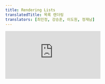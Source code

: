 ```yaml
---
title: Rendering Lists
translatedTitle: 목록 렌더링
translators: [최민정, 강승훈, 이도원, 정재남]
---
```


<iframe 
  style={{aspectRatio: 1.7778, width: '100%'}} 
  src="https://www.youtube.com/embed/playlist?list=PLjQV3hketAJkh6BEl0n4PDS_2fBd0cS9v&index=13"
  title="YouTube video player" 
  frameborder="0" 
/>
<Intro>

You will often want to display multiple similar components from a collection of data. You can use the [JavaScript array methods](https://developer.mozilla.org/docs/Web/JavaScript/Reference/Global_Objects/Array#) to manipulate an array of data. On this page, you'll use [`filter()`](https://developer.mozilla.org/docs/Web/JavaScript/Reference/Global_Objects/Array/filter) and [`map()`](https://developer.mozilla.org/docs/Web/JavaScript/Reference/Global_Objects/Array/map) with React to filter and transform your array of data into an array of components.
<Trans>데이터 모음에서 유사한 컴포넌트를 여러 개 표시하고 싶을 때가 많습니다. [JavaScript 배열 메서드]((https://developer.mozilla.org/docs/Web/JavaScript/Reference/Global_Objects/Array#))를 사용해 데이터 배열을 조작할 수 있습니다. 이 페이지에서는 React에서 [`filter()`](https://developer.mozilla.org/docs/Web/JavaScript/Reference/Global_Objects/Array/filter)와 [`map()`](https://developer.mozilla.org/docs/Web/JavaScript/Reference/Global_Objects/Array/map)을 사용해 데이터 배열을 필터링하고 컴포넌트 배열로 변환하겠습니다.</Trans>
</Intro>

<YouWillLearn>

* How to render components from an array using JavaScript's `map()`
* How to render only specific components using JavaScript's `filter()`
* When and why to use React keys

<TransBlock> 
- JavaScript의 `map()`을 사용하여 배열에서 컴포넌트를 렌더링하는 방법
- JavaScript의 `filter()`를 사용해 특정 컴포넌트만 렌더링하는 방법
- React에서 key를 사용하는 경우와 그 이유
</TransBlock>

</YouWillLearn>

## Rendering data from arrays <Trans>배열에서 데이터 렌더링하기</Trans> {/*rendering-data-from-arrays*/}

Say that you have a list of content.
<Trans>다음과 같은 콘텐츠 목록이 있다고 가정해 보겠습니다.</Trans>
```js
<ul>
  <li>Creola Katherine Johnson: mathematician</li>
  <li>Mario José Molina-Pasquel Henríquez: chemist</li>
  <li>Mohammad Abdus Salam: physicist</li>
  <li>Percy Lavon Julian: chemist</li>
  <li>Subrahmanyan Chandrasekhar: astrophysicist</li>
</ul>
```

The only difference among those list items is their contents, their data. You will often need to show several instances of the same component using different data when building interfaces: from lists of comments to galleries of profile images. In these situations, you can store that data in JavaScript objects and arrays and use methods like [`map()`](https://developer.mozilla.org/en-US/docs/Web/JavaScript/Reference/Global_Objects/Array/map) and [`filter()`](https://developer.mozilla.org/docs/Web/JavaScript/Reference/Global_Objects/Array/filter) to render lists of components from them.
<Trans>이러한 목록 항목의 유일한 차이점은 콘텐츠, 즉 데이터입니다. 댓글 목록에서 프로필 이미지 갤러리에 이르기까지 인터페이스를 구축할 때 서로 다른 데이터를 사용하여 동일한 컴포넌트의 여러 인스턴스를 표시해야 하는 경우가 종종 있습니다. 이러한 상황에서는 해당 데이터를 JavaScript 객체와 배열에 저장하고 [`map()`](https://developer.mozilla.org/en-US/docs/Web/JavaScript/Reference/Global_Objects/Array/map) 및 [`filter()`](https://developer.mozilla.org/docs/Web/JavaScript/Reference/Global_Objects/Array/filter)와 같은 메서드를 사용하여 컴포넌트 목록을 렌더링할 수 있습니다.</Trans>

Here’s a short example of how to generate a list of items from an array:
<Trans>다음은 배열에서 항목 목록을 생성하는 방법에 대한 간단한 예시입니다: </Trans>

1. **Move** the data into an array: <br/>
<Trans>데이터를 배열로 **이동**합니다:</Trans>

```js
const people = [
  'Creola Katherine Johnson: mathematician',
  'Mario José Molina-Pasquel Henríquez: chemist',
  'Mohammad Abdus Salam: physicist',
  'Percy Lavon Julian: chemist',
  'Subrahmanyan Chandrasekhar: astrophysicist'
];
```

2. **Map** the `people` members into a new array of JSX nodes, `listItems`:
<Trans>`people` 멤버를 새로운 JSX 노드 배열인 `listItems`에 **매핑**합니다:</Trans>

```js
const listItems = people.map(person => <li>{person}</li>);
```

3. **Return** `listItems` from your component wrapped in a `<ul>`:
<Trans>컴포넌트에서 `<ul>`로 감싼 `listItems`를 **반환**합니다: </Trans>

```js
return <ul>{listItems}</ul>;
```

Here is the result:
<Trans>결과는 다음과 같습니다:</Trans>

<Sandpack>

```js
const people = [
  'Creola Katherine Johnson: mathematician',
  'Mario José Molina-Pasquel Henríquez: chemist',
  'Mohammad Abdus Salam: physicist',
  'Percy Lavon Julian: chemist',
  'Subrahmanyan Chandrasekhar: astrophysicist'
];

export default function List() {
  const listItems = people.map(person =>
    <li>{person}</li>
  );
  return <ul>{listItems}</ul>;
}
```

```css
li { margin-bottom: 10px; }
```

</Sandpack>

Notice the sandbox above displays a console error:
<Trans>위의 샌드박스에 콘솔 오류가 표시되는 것을 확인할 수 있습니다:</Trans>

<ConsoleBlock level="error">

Warning: Each child in a list should have a unique "key" prop.
<Trans>경고: 목록의 각 자식에는 고유한 "key" prop이 있어야 합니다.</Trans>

</ConsoleBlock>

You'll learn how to fix this error later on this page. Before we get to that, let's add some structure to your data.
<Trans>이 오류를 수정하는 방법은 이 페이지의 뒷부분에서 알아보겠습니다. 그 전에 데이터에 몇 가지 구조를 추가해 보겠습니다.</Trans>

## Filtering arrays of items<Trans>항목 배열 필터링하기</Trans> {/*filtering-arrays-of-items*/}

This data can be structured even more.
<Trans>이 데이터는 훨씬 더 구조화할 수 있습니다.</Trans>

```js
const people = [{
  id: 0,
  name: 'Creola Katherine Johnson',
  profession: 'mathematician',
}, {
  id: 1,
  name: 'Mario José Molina-Pasquel Henríquez',
  profession: 'chemist',
}, {
  id: 2,
  name: 'Mohammad Abdus Salam',
  profession: 'physicist',
}, {
  name: 'Percy Lavon Julian',
  profession: 'chemist',  
}, {
  name: 'Subrahmanyan Chandrasekhar',
  profession: 'astrophysicist',
}];
```

Let's say you want a way to only show people whose profession is `'chemist'`. You can use JavaScript's `filter()` method to return just those people. This method takes an array of items, passes them through a “test” (a function that returns `true` or `false`), and returns a new array of only those items that passed the test (returned `true`).
<Trans>profession이 `'chemist'`인 사람만 표시하는 방법을 원한다고 가정해 봅시다. JavaScript의 filter() 메서드를 사용하여 해당 사람들만 반환할 수 있습니다. 이 메서드는 항목 배열을 받아 "테스트"(`true` 또는 `false`를 반환하는 함수)를 통과한 후, 테스트를 통과한 항목만 포함된 새 배열을 반환합니다(`true` 반환).</Trans>

You only want the items where `profession` is `'chemist'`. The "test" function for this looks like `(person) => person.profession === 'chemist'`. Here's how to put it together:
<Trans>`profession`이 `'chemist'`인 항목만 원합니다. 이를 위한 "test" 함수는 `(person) => person.profession === 'chemist'`와 같습니다. 이를 조합하는 방법은 다음과 같습니다:</Trans>

1. **Create** a new array of just “chemist” people, `chemists`, by calling `filter()` on the `people` filtering by `person.profession === 'chemist'`:  
<Trans> `people`에서 `person.profession === 'chemist'` 조건으로 `filter()`를 호출하여, “chemist”만 있는 새로운 배열인 `chemists`를 생성합니다:</Trans>

```js
const chemists = people.filter(person =>
  person.profession === 'chemist'
);
```

2. Now **map** over `chemists`:  
<Trans>이제 `chemists` 위에 매핑합니다:</Trans>

```js {1,13}
const listItems = chemists.map(person =>
  <li>
     <img
       src={getImageUrl(person)}
       alt={person.name}
     />
     <p>
       <b>{person.name}:</b>
       {' ' + person.profession + ' '}
       known for {person.accomplishment}
     </p>
  </li>
);
```

3. Lastly, **return** the `listItems` from your component:  
<Trans>마지막으로 컴포넌트에서 `listItems`를 **반환**합니다:</Trans>

```js
return <ul>{listItems}</ul>;
```

<Sandpack>

```js App.js
import { people } from './data.js';
import { getImageUrl } from './utils.js';

export default function List() {
  const chemists = people.filter(person =>
    person.profession === 'chemist'
  );
  const listItems = chemists.map(person =>
    <li>
      <img
        src={getImageUrl(person)}
        alt={person.name}
      />
      <p>
        <b>{person.name}:</b>
        {' ' + person.profession + ' '}
        known for {person.accomplishment}
      </p>
    </li>
  );
  return <ul>{listItems}</ul>;
}
```

```js data.js
export const people = [{
  id: 0,
  name: 'Creola Katherine Johnson',
  profession: 'mathematician',
  accomplishment: 'spaceflight calculations',
  imageId: 'MK3eW3A'
}, {
  id: 1,
  name: 'Mario José Molina-Pasquel Henríquez',
  profession: 'chemist',
  accomplishment: 'discovery of Arctic ozone hole',
  imageId: 'mynHUSa'
}, {
  id: 2,
  name: 'Mohammad Abdus Salam',
  profession: 'physicist',
  accomplishment: 'electromagnetism theory',
  imageId: 'bE7W1ji'
}, {
  id: 3,
  name: 'Percy Lavon Julian',
  profession: 'chemist',
  accomplishment: 'pioneering cortisone drugs, steroids and birth control pills',
  imageId: 'IOjWm71'
}, {
  id: 4,
  name: 'Subrahmanyan Chandrasekhar',
  profession: 'astrophysicist',
  accomplishment: 'white dwarf star mass calculations',
  imageId: 'lrWQx8l'
}];
```

```js utils.js
export function getImageUrl(person) {
  return (
    'https://i.imgur.com/' +
    person.imageId +
    's.jpg'
  );
}
```

```css
ul { list-style-type: none; padding: 0px 10px; }
li { 
  margin-bottom: 10px; 
  display: grid; 
  grid-template-columns: auto 1fr;
  gap: 20px;
  align-items: center;
}
img { width: 100px; height: 100px; border-radius: 50%; }
```

</Sandpack>

<Pitfall>

Arrow functions implicitly return the expression right after `=>`, so you didn't need a `return` statement:
<Trans> 화살표 함수는 `=>` 바로 뒤에 표현식을 암시적으로 반환하므로 `return` 문이 필요하지 않습니다:</Trans>

```js
const listItems = chemists.map(person =>
  <li>...</li> // Implicit return!
);
```

However, **you must write `return` explicitly if your `=>` is followed by a `{` curly brace!**
<Trans>그러나 `=>` 뒤에 `{` 중괄호가 오는 경우 `return`을 명시적으로 작성해야 합니다.</Trans>

```js
const listItems = chemists.map(person => { // Curly brace
  return <li>...</li>;
});
```

Arrow functions containing `=> {` are said to have a ["block body".](https://developer.mozilla.org/en-US/docs/Web/JavaScript/Reference/Functions/Arrow_functions#function_body) They let you write more than a single line of code, but you *have to* write a `return` statement yourself. If you forget it, nothing gets returned!
<Trans> `=> {`가 포함된 화살표 함수는 ["블록 본문"](https://developer.mozilla.org/en-US/docs/Web/JavaScript/Reference/Functions/Arrow_functions#function_body)을 가져야 합니다. 이 경우 한 줄 이상의 코드를 작성할 수 있지만, *반드시* 직접 `return` 문을 작성해야 합니다. `return`을 잊으면 아무것도 반환되지 않습니다!</Trans>

</Pitfall>

## Keeping list items in order with `key`<Trans>`key`로 목록의 항목 순서 유지하기</Trans> {/*keeping-list-items-in-order-with-key*/}

Notice that all the sandboxes above show an error in the console:
<Trans>위의 모든 예제 샌드박스에서 콘솔에 오류가 표시되는 것에 주목해 봅시다:</Trans>

<ConsoleBlock level="error">

Warning: Each child in a list should have a unique "key" prop.
<Trans>경고: 목록의 각 자식에는 고유한 "key" prop이 있어야 합니다.</Trans>

</ConsoleBlock>

You need to give each array item a `key` -- a string or a number that uniquely identifies it among other items in that array:
<Trans> 각 배열 항목에는 해당 배열의 항목들 사이에서 고유하게 식별할 수 있는 문자열 또는 숫자인 `key`를 부여해야 합니다:</Trans>

```js
<li key={person.id}>...</li>
```

<Note>

JSX elements directly inside a `map()` call always need keys!
<Trans>`map()` 호출 내부의 JSX 요소에는 항상 key가 필요합니다!</Trans>

</Note>

Keys tell React which array item each component corresponds to, so that it can match them up later. This becomes important if your array items can move (e.g. due to sorting), get inserted, or get deleted. A well-chosen `key` helps React infer what exactly has happened, and make the correct updates to the DOM tree.
<Trans> `key`는 각 컴포넌트가 어떤 배열 항목에 해당하는지 React에 알려주어 나중에 매칭할 수 있도록 합니다. 이는 배열 항목이 (정렬 등으로 인해) 이동하거나, 삽입되거나, 삭제될 수 있는 경우 중요해집니다. 잘 만들어진 `key`는 React가 정확히 무슨 일이 일어났는지 추론하고 DOM 트리를 올바르게 업데이트하는 데 도움이 됩니다.</Trans>

Rather than generating keys on the fly, you should include them in your data:
<Trans>즉석에서 key를 생성하는 대신 데이터에 포함시켜야 합니다:</Trans>

<Sandpack>

```js App.js
import { people } from './data.js';
import { getImageUrl } from './utils.js';

export default function List() {
  const listItems = people.map(person =>
    <li key={person.id}>
      <img
        src={getImageUrl(person)}
        alt={person.name}
      />
      <p>
        <b>{person.name}</b>
          {' ' + person.profession + ' '}
          known for {person.accomplishment}
      </p>
    </li>
  );
  return <ul>{listItems}</ul>;
}
```

```js data.js active
export const people = [{
  id: 0, // Used in JSX as a key
  name: 'Creola Katherine Johnson',
  profession: 'mathematician',
  accomplishment: 'spaceflight calculations',
  imageId: 'MK3eW3A'
}, {
  id: 1, // Used in JSX as a key
  name: 'Mario José Molina-Pasquel Henríquez',
  profession: 'chemist',
  accomplishment: 'discovery of Arctic ozone hole',
  imageId: 'mynHUSa'
}, {
  id: 2, // Used in JSX as a key
  name: 'Mohammad Abdus Salam',
  profession: 'physicist',
  accomplishment: 'electromagnetism theory',
  imageId: 'bE7W1ji'
}, {
  id: 3, // Used in JSX as a key
  name: 'Percy Lavon Julian',
  profession: 'chemist',
  accomplishment: 'pioneering cortisone drugs, steroids and birth control pills',
  imageId: 'IOjWm71'
}, {
  id: 4, // Used in JSX as a key
  name: 'Subrahmanyan Chandrasekhar',
  profession: 'astrophysicist',
  accomplishment: 'white dwarf star mass calculations',
  imageId: 'lrWQx8l'
}];
```

```js utils.js
export function getImageUrl(person) {
  return (
    'https://i.imgur.com/' +
    person.imageId +
    's.jpg'
  );
}
```

```css
ul { list-style-type: none; padding: 0px 10px; }
li { 
  margin-bottom: 10px; 
  display: grid; 
  grid-template-columns: auto 1fr;
  gap: 20px;
  align-items: center;
}
img { width: 100px; height: 100px; border-radius: 50%; }
```

</Sandpack>

<DeepDive>

#### Displaying several DOM nodes for each list item <Trans>목록의 각 항목에 여러 개의 DOM 노드 표시하기</Trans> {/*displaying-several-dom-nodes-for-each-list-item*/}

What do you do when each item needs to render not one, but several DOM nodes?
<Trans>각 항목이 하나가 아니라 여러 개의 DOM 노드를 렌더링해야 할 때는 어떻게 해야 할까요?</Trans>

The short [`<>...</>` Fragment](/reference/react/Fragment) syntax won't let you pass a key, so you need to either group them into a single `<div>`, or use the slightly longer and [more explicit `<Fragment>` syntax:](/reference/react/Fragment#rendering-a-list-of-fragments)
<Trans> 짧은 [`<>...</>` Fragment](/reference/react/Fragment) 구문으로는 key를 전달할 수 없으므로 단일 `<div>`로 그룹화하거나, 약간 더 길고 [더 명시적인 `<Fragment>` 구문](/reference/react/Fragment#rendering-a-list-of-fragments)을 사용해야 합니다:</Trans>

```js
import { Fragment } from 'react';

// ...

const listItems = people.map(person =>
  <Fragment key={person.id}>
    <h1>{person.name}</h1>
    <p>{person.bio}</p>
  </Fragment>
);
```

Fragments disappear from the DOM, so this will produce a flat list of `<h1>`, `<p>`, `<h1>`, `<p>`, and so on.
<Trans>Fragment는 DOM에서 사라지므로, 이렇게 하면 `<h1>`, `<p>`, `<h1>`, `<p>` 등의 1차원 목록이 생성됩니다.</Trans>

</DeepDive>

### Where to get your `key`<Trans>`key`를 얻을 수 있는 곳</Trans> {/*where-to-get-your-key*/}

Different sources of data provide different sources of keys:
<Trans>데이터 소스에 따라 서로 다른 key 소스를 제공합니다:</Trans>

* **Data from a database:** If your data is coming from a database, you can use the database keys/IDs, which are unique by nature.
* **Locally generated data:** If your data is generated and persisted locally (e.g. notes in a note-taking app), use an incrementing counter, [`crypto.randomUUID()`](https://developer.mozilla.org/en-US/docs/Web/API/Crypto/randomUUID) or a package like [`uuid`](https://www.npmjs.com/package/uuid) when creating items.

<TransBlock>
- **데이터베이스의 데이터:** 데이터베이스에서 데이터를 가져오는 경우, 고유한 데이터베이스 key/ID를 사용할 수 있습니다.
- **로컬에서 생성된 데이터:** 데이터가 로컬에서 생성되고 유지되는 경우(예: 메모 작성 앱의 메모), 항목을 만들 때 증분 카운터, [`crypto.randomUUID()`](https://developer.mozilla.org/en-US/docs/Web/API/Crypto/randomUUID) 또는 [`uuid`](https://www.npmjs.com/package/uuid)와 같은 패키지를 사용하세요.
</TransBlock>

### Rules of keys  <Trans>Key 규칙</Trans> {/*rules-of-keys*/}

* **Keys must be unique among siblings.** However, it’s okay to use the same keys for JSX nodes in _different_ arrays.
* **Keys must not change** or that defeats their purpose! Don't generate them while rendering.

<TransBlock>
- **key는 형제간에 고유해야 합니다.** *다른* 배열의 JSX 노드에는 동일한 key를 사용해도 괜찮습니다.
- **key가 변경되지 않아야 합니다.** 그렇지 않으면 목적에 어긋나게 됩니다! 렌더링 중에는 생성하지 마세요.
</TransBlock>

### Why does React need keys? <Trans>React에 key가 필요한 이유는 무엇일까요?</Trans> {/*why-does-react-need-keys*/}

Imagine that files on your desktop didn't have names. Instead, you'd refer to them by their order -- the first file, the second file, and so on. You could get used to it, but once you delete a file, it would get confusing. The second file would become the first file, the third file would be the second file, and so on.
<Trans>데스크톱의 파일에 이름이 없다고 상상해 봅시다. 파일 이름 대신 첫 번째 파일, 두 번째 파일 등의 순서로 파일을 참조할 것입니다. 물론 익숙해질 수도 있지만, 파일을 삭제하면 혼란스러워질 수도 있습니다. 두 번째 파일이 첫 번째 파일이 되고, 세 번째 파일이 두 번째 파일이 되는 식으로 말이죠.</Trans>

File names in a folder and JSX keys in an array serve a similar purpose. They let us uniquely identify an item between its siblings. A well-chosen key provides more information than the position within the array. Even if the _position_ changes due to reordering, the `key` lets React identify the item throughout its lifetime.
<Trans>폴더의 파일 이름과 배열의 JSX key는 비슷한 역할을 합니다. key를 사용하면 형제 항목 사이에서 특정 항목을 고유하게 식별할 수 있습니다. 잘 선택한 key는 배열 내 위치보다 더 많은 정보를 제공합니다. 만약 재정렬로 인해 어떤 항목의 *위치*가 변경되더라도, 해당 항목이 사라지지 않는 한, React는 `key`를 통해 그 항목을 식별할 수 있습니다.</Trans>

<Pitfall>

You might be tempted to use an item's index in the array as its key. In fact, that's what React will use if you don't specify a `key` at all. But the order in which you render items will change over time if an item is inserted, deleted, or if the array gets reordered. Index as a key often leads to subtle and confusing bugs.
<Trans>배열에서 항목의 인덱스를 key로 사용하고 싶을 수도 있습니다. 사실 여러분이 `key`를 지정하지 않으면, React는 인덱스를 key로 사용합니다. 그러나 여러분이 렌더링한 항목의 순서는 새 항목이 삽입되거나, 삭제되거나, 배열의 순서가 바뀌는 등에 따라 변경될 수 있습니다. 인덱스를 key로 사용하면 종종 미묘하고 혼란스러운 버그가 발생합니다.</Trans>

Similarly, do not generate keys on the fly, e.g. with `key={Math.random()}`. This will cause keys to never match up between renders, leading to all your components and DOM being recreated every time. Not only is this slow, but it will also lose any user input inside the list items. Instead, use a stable ID based on the data.
<Trans>마찬가지로 `key={Math.random()}`과 같이 즉석에서 key를 생성하지 마세요. 이렇게 하면 렌더링될 때마다 key가 일치하지 않아 매번 모든 컴포넌트와 DOM이 다시 생성됩니다. 속도가 느려질 뿐만 아니라 목록 항목 내부의 사용자 입력도 손실됩니다. 대신 데이터에 기반한 안정적인 ID를 사용하세요.</Trans>

Note that your components won't receive `key` as a prop. It's only used as a hint by React itself. If your component needs an ID, you have to pass it as a separate prop: `<Profile key={id} userId={id} />`.
<Trans>컴포넌트는 `key`를 prop으로 받지 않는다는 점에 유의하세요. React 자체에서 힌트로만 사용됩니다. 컴포넌트에 ID가 필요한 경우 별도의 프로퍼티로 전달해야 합니다: `<Profile key={id} userId={id} />`.</Trans>

</Pitfall>

<Recap>

On this page you learned:
<Trans>이 페이지에서는 이런걸 학습했습니다:</Trans>

* How to move data out of components and into data structures like arrays and objects.
* How to generate sets of similar components with JavaScript's `map()`.
* How to create arrays of filtered items with JavaScript's `filter()`.
* Why and how to set `key` on each component in a collection so React can keep track of each of them even if their position or data changes.

<TransBlock>
- 데이터를 컴포넌트에서 배열이나 객체와 같은 데이터 구조로 이동하는 방법.
- JavaScript의 `map()`을 사용하여 비슷한 컴포넌트 집합을 생성하는 방법.
- JavaScript의 `filter()`를 사용하여 필터링된 항목의 배열을 만드는 방법.
- 컬렉션의 각 컴포넌트에 `key`를 설정해 위치나 데이터가 변경되더라도 React가 각 컴포넌트를 추적할 수 있도록 하는 이유와 방법.
</TransBlock>

</Recap>



<Challenges>

#### Splitting a list in two <Trans>목록을 둘로 나누세요</Trans> {/*splitting-a-list-in-two*/}

This example shows a list of all people.
<Trans>이 예제는 모든 사람의 목록을 보여주고 있습니다.</Trans>

Change it to show two separate lists one after another: **Chemists** and **Everyone Else.** Like previously, you can determine whether a person is a chemist by checking if `person.profession === 'chemist'`.
<Trans>이를 **Chemists** 목록과 **그밖의 모든 사람** 목록으로 나누어 순서대로 표시하도록 변경하세요. 이전과 마찬가지로 `person.profession === 'chemist'`인지 확인함으로써 어떤 사람이 `chemist`인지 여부를 결정할 수 있을 것입니다.</Trans>

<Sandpack>

```js App.js
import { people } from './data.js';
import { getImageUrl } from './utils.js';

export default function List() {
  const listItems = people.map(person =>
    <li key={person.id}>
      <img
        src={getImageUrl(person)}
        alt={person.name}
      />
      <p>
        <b>{person.name}:</b>
        {' ' + person.profession + ' '}
        known for {person.accomplishment}
      </p>
    </li>
  );
  return (
    <article>
      <h1>Scientists</h1>
      <ul>{listItems}</ul>
    </article>
  );
}
```

```js data.js
export const people = [{
  id: 0,
  name: 'Creola Katherine Johnson',
  profession: 'mathematician',
  accomplishment: 'spaceflight calculations',
  imageId: 'MK3eW3A'
}, {
  id: 1,
  name: 'Mario José Molina-Pasquel Henríquez',
  profession: 'chemist',
  accomplishment: 'discovery of Arctic ozone hole',
  imageId: 'mynHUSa'
}, {
  id: 2,
  name: 'Mohammad Abdus Salam',
  profession: 'physicist',
  accomplishment: 'electromagnetism theory',
  imageId: 'bE7W1ji'
}, {
  id: 3,
  name: 'Percy Lavon Julian',
  profession: 'chemist',
  accomplishment: 'pioneering cortisone drugs, steroids and birth control pills',
  imageId: 'IOjWm71'
}, {
  id: 4,
  name: 'Subrahmanyan Chandrasekhar',
  profession: 'astrophysicist',
  accomplishment: 'white dwarf star mass calculations',
  imageId: 'lrWQx8l'
}];
```

```js utils.js
export function getImageUrl(person) {
  return (
    'https://i.imgur.com/' +
    person.imageId +
    's.jpg'
  );
}
```

```css
ul { list-style-type: none; padding: 0px 10px; }
li {
  margin-bottom: 10px;
  display: grid;
  grid-template-columns: auto 1fr;
  gap: 20px;
  align-items: center;
}
img { width: 100px; height: 100px; border-radius: 50%; }
```

</Sandpack>

<Solution>

You could use `filter()` twice, creating two separate arrays, and then `map` over both of them:
<Trans>`filter()`를 두 번 사용하여 두 개의 개별 배열을 만든 다음, 두 배열에 모두 `매핑`할 수 있습니다:</Trans>

<Sandpack>

```js App.js
import { people } from './data.js';
import { getImageUrl } from './utils.js';

export default function List() {
  const chemists = people.filter(person =>
    person.profession === 'chemist'
  );
  const everyoneElse = people.filter(person =>
    person.profession !== 'chemist'
  );
  return (
    <article>
      <h1>Scientists</h1>
      <h2>Chemists</h2>
      <ul>
        {chemists.map(person =>
          <li key={person.id}>
            <img
              src={getImageUrl(person)}
              alt={person.name}
            />
            <p>
              <b>{person.name}:</b>
              {' ' + person.profession + ' '}
              known for {person.accomplishment}
            </p>
          </li>
        )}
      </ul>
      <h2>Everyone Else</h2>
      <ul>
        {everyoneElse.map(person =>
          <li key={person.id}>
            <img
              src={getImageUrl(person)}
              alt={person.name}
            />
            <p>
              <b>{person.name}:</b>
              {' ' + person.profession + ' '}
              known for {person.accomplishment}
            </p>
          </li>
        )}
      </ul>
    </article>
  );
}
```

```js data.js
export const people = [{
  id: 0,
  name: 'Creola Katherine Johnson',
  profession: 'mathematician',
  accomplishment: 'spaceflight calculations',
  imageId: 'MK3eW3A'
}, {
  id: 1,
  name: 'Mario José Molina-Pasquel Henríquez',
  profession: 'chemist',
  accomplishment: 'discovery of Arctic ozone hole',
  imageId: 'mynHUSa'
}, {
  id: 2,
  name: 'Mohammad Abdus Salam',
  profession: 'physicist',
  accomplishment: 'electromagnetism theory',
  imageId: 'bE7W1ji'
}, {
  id: 3,
  name: 'Percy Lavon Julian',
  profession: 'chemist',
  accomplishment: 'pioneering cortisone drugs, steroids and birth control pills',
  imageId: 'IOjWm71'
}, {
  id: 4,
  name: 'Subrahmanyan Chandrasekhar',
  profession: 'astrophysicist',
  accomplishment: 'white dwarf star mass calculations',
  imageId: 'lrWQx8l'
}];
```

```js utils.js
export function getImageUrl(person) {
  return (
    'https://i.imgur.com/' +
    person.imageId +
    's.jpg'
  );
}
```

```css
ul { list-style-type: none; padding: 0px 10px; }
li {
  margin-bottom: 10px;
  display: grid;
  grid-template-columns: auto 1fr;
  gap: 20px;
  align-items: center;
}
img { width: 100px; height: 100px; border-radius: 50%; }
```

</Sandpack>

In this solution, the `map` calls are placed directly inline into the parent `<ul>` elements, but you could introduce variables for them if you find that more readable.
<Trans>이 솔루션에서는 `map` 호출이 상위 `<ul>` 요소에 직접 인라인으로 배치되지만, 가독성이 더 좋다고 판단되면 변수를 도입할 수 있습니다.</Trans>

There is still a bit duplication between the rendered lists. You can go further and extract the repetitive parts into a `<ListSection>` component:
<Trans>렌더링된 목록 사이에는 여전히 약간의 중복이 있습니다. 더 나아가 반복되는 부분을 `<ListSection>` 컴포넌트로 추출할 수 있습니다:</Trans>

<Sandpack>

```js App.js
import { people } from './data.js';
import { getImageUrl } from './utils.js';

function ListSection({ title, people }) {
  return (
    <>
      <h2>{title}</h2>
      <ul>
        {people.map(person =>
          <li key={person.id}>
            <img
              src={getImageUrl(person)}
              alt={person.name}
            />
            <p>
              <b>{person.name}:</b>
              {' ' + person.profession + ' '}
              known for {person.accomplishment}
            </p>
          </li>
        )}
      </ul>
    </>
  );
}

export default function List() {
  const chemists = people.filter(person =>
    person.profession === 'chemist'
  );
  const everyoneElse = people.filter(person =>
    person.profession !== 'chemist'
  );
  return (
    <article>
      <h1>Scientists</h1>
      <ListSection
        title="Chemists"
        people={chemists}
      />
      <ListSection
        title="Everyone Else"
        people={everyoneElse}
      />
    </article>
  );
}
```

```js data.js
export const people = [{
  id: 0,
  name: 'Creola Katherine Johnson',
  profession: 'mathematician',
  accomplishment: 'spaceflight calculations',
  imageId: 'MK3eW3A'
}, {
  id: 1,
  name: 'Mario José Molina-Pasquel Henríquez',
  profession: 'chemist',
  accomplishment: 'discovery of Arctic ozone hole',
  imageId: 'mynHUSa'
}, {
  id: 2,
  name: 'Mohammad Abdus Salam',
  profession: 'physicist',
  accomplishment: 'electromagnetism theory',
  imageId: 'bE7W1ji'
}, {
  id: 3,
  name: 'Percy Lavon Julian',
  profession: 'chemist',
  accomplishment: 'pioneering cortisone drugs, steroids and birth control pills',
  imageId: 'IOjWm71'
}, {
  id: 4,
  name: 'Subrahmanyan Chandrasekhar',
  profession: 'astrophysicist',
  accomplishment: 'white dwarf star mass calculations',
  imageId: 'lrWQx8l'
}];
```

```js utils.js
export function getImageUrl(person) {
  return (
    'https://i.imgur.com/' +
    person.imageId +
    's.jpg'
  );
}
```

```css
ul { list-style-type: none; padding: 0px 10px; }
li {
  margin-bottom: 10px;
  display: grid;
  grid-template-columns: auto 1fr;
  gap: 20px;
  align-items: center;
}
img { width: 100px; height: 100px; border-radius: 50%; }
```

</Sandpack>

A very attentive reader might notice that with two `filter` calls, we check each person's profession twice. Checking a property is very fast, so in this example it's fine. If your logic was more expensive than that, you could replace the `filter` calls with a loop that manually constructs the arrays and checks each person once.
<Trans>세심한 독자라면 두 번의 `filter` 호출을 통해 각 사람의 직업을 두 번 확인한다는 사실을 알아차릴 수 있습니다. 프로퍼티 확인은 매우 빠르기 때문에 이 예제에서는 괜찮습니다. 로직이 이보다 더 비싸다면 `filter` 호출을 수동으로 배열을 구성하고 각 사람을 한 번씩 확인하는 반복문으로 대체할 수 있습니다.</Trans>

In fact, if `people` never change, you could move this code out of your component. From React's perspective, all that matters is that you give it an array of JSX nodes in the end. It doesn't care how you produce that array:
<Trans>사실, `people`이 절대 변하지 않는다면 이 코드를 컴포넌트 밖으로 옮길 수 있습니다. React의 관점에서, 중요한 것은 결국 JSX 노드 배열을 제공한다는 것입니다. 그 배열을 어떻게 생성하는지는 중요하지 않습니다:</Trans>

<Sandpack>

```js App.js
import { people } from './data.js';
import { getImageUrl } from './utils.js';

let chemists = [];
let everyoneElse = [];
people.forEach(person => {
  if (person.profession === 'chemist') {
    chemists.push(person);
  } else {
    everyoneElse.push(person);
  }
});

function ListSection({ title, people }) {
  return (
    <>
      <h2>{title}</h2>
      <ul>
        {people.map(person =>
          <li key={person.id}>
            <img
              src={getImageUrl(person)}
              alt={person.name}
            />
            <p>
              <b>{person.name}:</b>
              {' ' + person.profession + ' '}
              known for {person.accomplishment}
            </p>
          </li>
        )}
      </ul>
    </>
  );
}

export default function List() {
  return (
    <article>
      <h1>Scientists</h1>
      <ListSection
        title="Chemists"
        people={chemists}
      />
      <ListSection
        title="Everyone Else"
        people={everyoneElse}
      />
    </article>
  );
}
```

```js data.js
export const people = [{
  id: 0,
  name: 'Creola Katherine Johnson',
  profession: 'mathematician',
  accomplishment: 'spaceflight calculations',
  imageId: 'MK3eW3A'
}, {
  id: 1,
  name: 'Mario José Molina-Pasquel Henríquez',
  profession: 'chemist',
  accomplishment: 'discovery of Arctic ozone hole',
  imageId: 'mynHUSa'
}, {
  id: 2,
  name: 'Mohammad Abdus Salam',
  profession: 'physicist',
  accomplishment: 'electromagnetism theory',
  imageId: 'bE7W1ji'
}, {
  id: 3,
  name: 'Percy Lavon Julian',
  profession: 'chemist',
  accomplishment: 'pioneering cortisone drugs, steroids and birth control pills',
  imageId: 'IOjWm71'
}, {
  id: 4,
  name: 'Subrahmanyan Chandrasekhar',
  profession: 'astrophysicist',
  accomplishment: 'white dwarf star mass calculations',
  imageId: 'lrWQx8l'
}];
```

```js utils.js
export function getImageUrl(person) {
  return (
    'https://i.imgur.com/' +
    person.imageId +
    's.jpg'
  );
}
```

```css
ul { list-style-type: none; padding: 0px 10px; }
li {
  margin-bottom: 10px;
  display: grid;
  grid-template-columns: auto 1fr;
  gap: 20px;
  align-items: center;
}
img { width: 100px; height: 100px; border-radius: 50%; }
```

</Sandpack>

</Solution>

#### Nested lists in one component <Trans>중첩 목록</Trans> {/*nested-lists-in-one-component*/}

Make a list of recipes from this array! For each recipe in the array, display its name as an `<h2>` and list its ingredients in a `<ul>`.
<Trans>이 배열에서 레시피 목록을 만드세요! 배열의 각 레시피에 대해 이름을 `<h2>`로 표시하고, `<ul>`에 재료를 나열하세요.</Trans>

<Hint>
This will require nesting two different `map` calls.
<Trans>이렇게 하려면 서로 다른 두 개의 `map` 호출을 중첩해야 합니다.</Trans>
</Hint>

<Sandpack>

```js App.js
import { recipes } from './data.js';

export default function RecipeList() {
  return (
    <div>
      <h1>Recipes</h1>
    </div>
  );
}
```

```js data.js
export const recipes = [{
  id: 'greek-salad',
  name: 'Greek Salad',
  ingredients: ['tomatoes', 'cucumber', 'onion', 'olives', 'feta']
}, {
  id: 'hawaiian-pizza',
  name: 'Hawaiian Pizza',
  ingredients: ['pizza crust', 'pizza sauce', 'mozzarella', 'ham', 'pineapple']
}, {
  id: 'hummus',
  name: 'Hummus',
  ingredients: ['chickpeas', 'olive oil', 'garlic cloves', 'lemon', 'tahini']
}];
```

</Sandpack>

<Solution>

Here is one way you could go about it:
<Trans>한 가지 방법은 다음과 같습니다:</Trans>

<Sandpack>

```js App.js
import { recipes } from './data.js';

export default function RecipeList() {
  return (
    <div>
      <h1>Recipes</h1>
      {recipes.map(recipe =>
        <div key={recipe.id}>
          <h2>{recipe.name}</h2>
          <ul>
            {recipe.ingredients.map(ingredient =>
              <li key={ingredient}>
                {ingredient}
              </li>
            )}
          </ul>
        </div>
      )}
    </div>
  );
}
```

```js data.js
export const recipes = [{
  id: 'greek-salad',
  name: 'Greek Salad',
  ingredients: ['tomatoes', 'cucumber', 'onion', 'olives', 'feta']
}, {
  id: 'hawaiian-pizza',
  name: 'Hawaiian Pizza',
  ingredients: ['pizza crust', 'pizza sauce', 'mozzarella', 'ham', 'pineapple']
}, {
  id: 'hummus',
  name: 'Hummus',
  ingredients: ['chickpeas', 'olive oil', 'garlic cloves', 'lemon', 'tahini']
}];
```

</Sandpack>

Each of the `recipes` already includes an `id` field, so that's what the outer loop uses for its `key`. There is no ID you could use to loop over ingredients. However, it's reasonable to assume that the same ingredient won't be listed twice within the same recipe, so its name can serve as a `key`. Alternatively, you could change the data structure to add IDs, or use index as a `key` (with the caveat that you can't safely reorder ingredients).
<Trans>각 `recipes`에는 이미 `id` 필드가 포함되어 있으므로, 외부 루프가 `key`로 사용하는 것이 바로 이 필드입니다. 재료를 반복하는 데 사용할 수 있는 ID는 없습니다. 그러나 같은 재료가 같은 레시피에 두 번 나열되지 않는다고 가정하면 그 이름을 `key`로 사용할 수 있습니다. 또는 데이터 구조를 변경하여 ID를 추가하거나 인덱스를 `key`로 사용할 수 있습니다(단, 재료 순서를 안전하게 바꿀 수 없다는 점에 유의하세요).</Trans>

</Solution>

#### Extracting a list item component <Trans>목록 항목 컴포넌트 추출하기</Trans> {/*extracting-a-list-item-component*/}

This `RecipeList` component contains two nested `map` calls. To simplify it, extract a `Recipe` component from it which will accept `id`, `name`, and `ingredients` props. Where do you place the outer `key` and why?
<Trans>이 `RecipeList` 컴포넌트에는 두 개의 중첩된 `map` 호출이 포함되어 있습니다. 이를 단순화하기 위해 `id`, `name`, `ingredients` props를 허용하는 `Recipe` 컴포넌트를 추출하세요. 외부 `key`를 어디에 배치할 것이며 그 이유는 무엇인가요?</Trans>

<Sandpack>

```js App.js
import { recipes } from './data.js';

export default function RecipeList() {
  return (
    <div>
      <h1>Recipes</h1>
      {recipes.map(recipe =>
        <div key={recipe.id}>
          <h2>{recipe.name}</h2>
          <ul>
            {recipe.ingredients.map(ingredient =>
              <li key={ingredient}>
                {ingredient}
              </li>
            )}
          </ul>
        </div>
      )}
    </div>
  );
}
```

```js data.js
export const recipes = [{
  id: 'greek-salad',
  name: 'Greek Salad',
  ingredients: ['tomatoes', 'cucumber', 'onion', 'olives', 'feta']
}, {
  id: 'hawaiian-pizza',
  name: 'Hawaiian Pizza',
  ingredients: ['pizza crust', 'pizza sauce', 'mozzarella', 'ham', 'pineapple']
}, {
  id: 'hummus',
  name: 'Hummus',
  ingredients: ['chickpeas', 'olive oil', 'garlic cloves', 'lemon', 'tahini']
}];
```

</Sandpack>

<Solution>

You can copy-paste the JSX from the outer `map` into a new `Recipe` component and return that JSX. Then you can change `recipe.name` to `name`, `recipe.id` to `id`, and so on, and pass them as props to the `Recipe`:
<Trans>외부 `map`의 JSX를 새 `Recipe` 컴포넌트에 복사하여 붙여넣고 해당 JSX를 반환할 수 있습니다. 그런 다음 `recipe.name`을 `name`으로, `recipe.id`를 `id`로 변경하는 등의 작업을 수행하여 `Recipe`에 props로 전달할 수 있습니다:</Trans>

<Sandpack>

```js
import { recipes } from './data.js';

function Recipe({ id, name, ingredients }) {
  return (
    <div>
      <h2>{name}</h2>
      <ul>
        {ingredients.map(ingredient =>
          <li key={ingredient}>
            {ingredient}
          </li>
        )}
      </ul>
    </div>
  );
}

export default function RecipeList() {
  return (
    <div>
      <h1>Recipes</h1>
      {recipes.map(recipe =>
        <Recipe {...recipe} key={recipe.id} />
      )}
    </div>
  );
}
```

```js data.js
export const recipes = [{
  id: 'greek-salad',
  name: 'Greek Salad',
  ingredients: ['tomatoes', 'cucumber', 'onion', 'olives', 'feta']
}, {
  id: 'hawaiian-pizza',
  name: 'Hawaiian Pizza',
  ingredients: ['pizza crust', 'pizza sauce', 'mozzarella', 'ham', 'pineapple']
}, {
  id: 'hummus',
  name: 'Hummus',
  ingredients: ['chickpeas', 'olive oil', 'garlic cloves', 'lemon', 'tahini']
}];
```

</Sandpack>

Here, `<Recipe {...recipe} key={recipe.id} />` is a syntax shortcut saying "pass all properties of the `recipe` object as props to the `Recipe` component". You could also write each prop explicitly: `<Recipe id={recipe.id} name={recipe.name} ingredients={recipe.ingredients} key={recipe.id} />`.
<Trans>여기서 `<Recipe {...recipe} key={recipe.id} />`는 " `recipe` 객체의 모든 속성을 `Recipe` 컴포넌트에 props로 전달 " 하는 구문 바로 가기입니다. 각 prop을 명시적으로 작성할 수도 있습니다:  `<Recipe id={recipe.id} name={recipe.name} ingredients={recipe.ingredients} key={recipe.id} />`.</Trans>

**Note that the `key` is specified on the `<Recipe>` itself rather than on the root `<div>` returned from `Recipe`.** This is because this `key` is needed directly within the context of the surrounding array. Previously, you had an array of `<div>`s so each of them needed a `key`, but now you have an array of `<Recipe>`s. In other words, when you extract a component, don't forget to leave the `key` outside the JSX you copy and paste.
<Trans>**`key`는 `Recipe`에서 반환된 루트 `<div>`가 아닌 `<Recipe>` 자체에 지정된다는 점에 유의하세요.** 이것은 이 `key`가 주변 배열의 문맥에서 직접 필요하기 때문입니다. 이전에는 `<div>`의 배열이 있었으므로 각각에 `key`가 필요했지만 이제 `<Recipe>`의 배열이 있습니다. 다시 말해, component를 추출할 때, 복사하여 붙여 넣은 JSX 외부에 `key`를 두지 않도록 주의하세요.</Trans>

</Solution>

#### List with a separator <Trans>구분자가 있는 목록</Trans> {/*list-with-a-separator*/}

This example renders a famous haiku by Katsushika Hokusai, with each line wrapped in a `<p>` tag. Your job is to insert an `<hr />` separator between each paragraph. Your resulting structure should look like this:
<Trans>이 예제는 Katsushika Hokusai의 유명한 하이쿠를 렌더링하며, 각 줄은 `<p>`태그로 감싸져 있습니다. 각 단락 사이에 `<hr />` 구분자를 삽입하세요. 결과 구조는 다음과 같아야 합니다:</Trans>

```js
<article>
  <p>I write, erase, rewrite</p>
  <hr />
  <p>Erase again, and then</p>
  <hr />
  <p>A poppy blooms.</p>
</article>
```

A haiku only contains three lines, but your solution should work with any number of lines. Note that `<hr />` elements only appear *between* the `<p>` elements, not in the beginning or the end!
<Trans>원래 하이쿠는 세 줄로만 구성되어 있지만, 여러분의 답안에는 몇 줄이 되든 상관 없습니다. `<hr />` 요소는 각 `<p>` 요소 사이에만 표시되며, 시작과 끝에는 표시되지 않는다는 점에 유의하세요!</Trans>

<Sandpack>

```js
const poem = {
  lines: [
    'I write, erase, rewrite',
    'Erase again, and then',
    'A poppy blooms.'
  ]
};

export default function Poem() {
  return (
    <article>
      {poem.lines.map((line, index) =>
        <p key={index}>
          {line}
        </p>
      )}
    </article>
  );
}
```

```css
body {
  text-align: center;
}
p {
  font-family: Georgia, serif;
  font-size: 20px;
  font-style: italic;
}
hr {
  margin: 0 120px 0 120px;
  border: 1px dashed #45c3d8;
}
```

</Sandpack>

(This is a rare case where index as a key is acceptable because a poem's lines will never reorder.)
<Trans> (이 예제는 드문 케이스로, 시의 행은 절대 순서가 바뀌지 않을 것이기 때문에 인덱스를 key로 사용해도 괜찮습니다.)</Trans>

<Hint>
You'll either need to convert `map` to a manual loop, or use a fragment.
<Trans>`map`을 수동 반복문으로 변환하거나 fragment를 사용해야 합니다.</Trans>
</Hint>

<Solution>

You can write a manual loop, inserting `<hr />` and `<p>...</p>` into the output array as you go:
<Trans>`<hr />` 및 `<p>...</p>`를 출력 배열에 삽입하여 수동 반복문을 작성할 수 있습니다:</Trans>

<Sandpack>

```js
const poem = {
  lines: [
    'I write, erase, rewrite',
    'Erase again, and then',
    'A poppy blooms.'
  ]
};

export default function Poem() {
  let output = [];

  // Fill the output array
  poem.lines.forEach((line, i) => {
    output.push(
      <hr key={i + '-separator'} />
    );
    output.push(
      <p key={i + '-text'}>
        {line}
      </p>
    );
  });
  // Remove the first <hr />
  output.shift();

  return (
    <article>
      {output}
    </article>
  );
}
```

```css
body {
  text-align: center;
}
p {
  font-family: Georgia, serif;
  font-size: 20px;
  font-style: italic;
}
hr {
  margin: 0 120px 0 120px;
  border: 1px dashed #45c3d8;
}
```

</Sandpack>

Using the original line index as a `key` doesn't work anymore because each separator and paragraph are now in the same array. However, you can give each of them a distinct key using a suffix, e.g. `key={i + '-text'}`.
<Trans>각 구분 기호와 단락이 이제 동일한 배열에 있기 때문에 원래 줄 인덱스를 `key`로 사용하는 것은 더 이상 작동하지 않습니다. 그러나 접미사를 사용(예를 들어, `key={i + '-text'}`) 하여 각각 고유한 key를 부여할 수 있습니다. .</Trans>

Alternatively, you could render a collection of fragments which contain `<hr />` and `<p>...</p>`. However, the `<>...</>` shorthand syntax doesn't support passing keys, so you'd have to write `<Fragment>` explicitly:
<Trans>또는 `<hr />` 및 `<p>...</p>`를 포함하는 fragments 컬렉션을 렌더링할 수 있습니다. 그러나 `<>...</>` 단축 구문은 key 전달을 지원하지 않으므로 `<Fragment>`를 명시적으로 작성해야 합니다.</Trans>

<Sandpack>

```js
import { Fragment } from 'react';

const poem = {
  lines: [
    'I write, erase, rewrite',
    'Erase again, and then',
    'A poppy blooms.'
  ]
};

export default function Poem() {
  return (
    <article>
      {poem.lines.map((line, i) =>
        <Fragment key={i}>
          {i > 0 && <hr />}
          <p>{line}</p>
        </Fragment>
      )}
    </article>
  );
}
```

```css
body {
  text-align: center;
}
p {
  font-family: Georgia, serif;
  font-size: 20px;
  font-style: italic;
}
hr {
  margin: 0 120px 0 120px;
  border: 1px dashed #45c3d8;
}
```

</Sandpack>

Remember, fragments (often written as `<> </>`) let you group JSX nodes without adding extra `<div>`s!
<Trans>기억하세요, fragments (종종 `<> </>`로 작성됨)를 사용하면 추가 `<div>`를 추가하지 않고도 JSX 노드를 그룹화할 수 있습니다!</Trans>

</Solution>

</Challenges>
